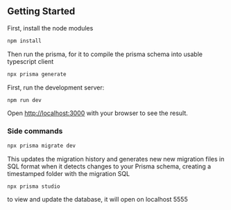 

## Getting Started
First, install the node modules
```bash
npm install
```

Then run the prisma, for it to compile the prisma schema into usable typescript client
```bash
npx prisma generate
```

First, run the development server:

```bash
npm run dev
```

Open [http://localhost:3000](http://localhost:3000) with your browser to see the result.


### Side commands


```bash
npx prisma migrate dev
```
This updates the migration history and generates new new migration files in SQL format when it detects changes to your Prisma schema, creating a timestamped folder with the migration SQL

```bash
npx prisma studio
```
to view and update the database, it will open on localhost 5555
